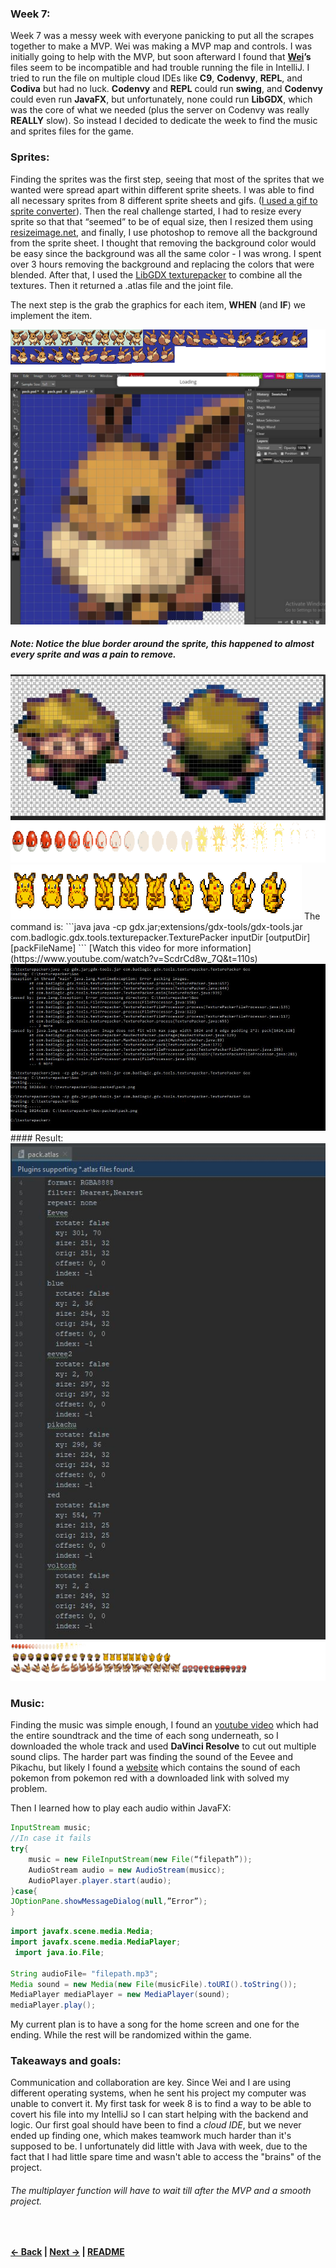 ### Week 7:

Week 7 was a messy week with everyone panicking to put all the scrapes together to make a MVP. Wei was making a MVP map and controls. I was initially going to help with the MVP, but soon afterward I found that **[Wei](https://github.com/weiz9762/java-independent-study/blob/master/entries/entry07.md)’s** files seem to be incompatible and had trouble running the file in IntelliJ. I tried to run the file on multiple cloud IDEs like **C9**, **Codenvy**, **REPL**, and **Codiva** but had no luck. **Codenvy** and **REPL** could run **swing**, and **Codenvy** could even run **JavaFX**, but unfortunately, none could run **LibGDX**, which was the core of what we needed (plus the server on Codenvy was really **REALLY** slow). So instead I decided to dedicate the week to find the music and sprites files for the game.

### Sprites:

Finding the sprites was the first step, seeing that most of the sprites that we wanted were spread apart within different sprite sheets. I was able to find all necessary sprites from 8 different sprite sheets and gifs. ([I used a gif to sprite converter](https://ezgif.com/gif-to-sprite)). Then the real challenge started, I had to resize every sprite so that that “seemed” to be of equal size, then I resized them using [resizeimage.net](https://resizeimage.net/), and finally, I use photoshop to remove all the background from the sprite sheet. I thought that removing the background color would be easy since the background was all the same color - I was wrong. I spent over 3 hours removing the background and replacing the colors that were blended. After that, I used the [LibGDX texturepacker](https://github.com/libgdx/libgdx/wiki/Texture-packer) to combine all the textures. Then it returned a .atlas file and the joint file.


The next step is the grab the graphics for each item, **WHEN** (and **IF**) we implement the item.

<img src = "https://raw.githubusercontent.com/Jeffreyg2240/Independent-Study-Java/master/images/Eevee.png">
<img src = "https://raw.githubusercontent.com/Jeffreyg2240/Independent-Study-Java/master/images/editing.JPG">

##### Note: Notice the blue border around the sprite, this happened to almost every sprite and was a pain to remove.

<img src = "https://raw.githubusercontent.com/Jeffreyg2240/Independent-Study-Java/master/images/editting.JPG">
<img src = "https://raw.githubusercontent.com/Jeffreyg2240/Independent-Study-Java/master/images/voltorb.png">
<img src = "https://raw.githubusercontent.com/Jeffreyg2240/Independent-Study-Java/master/images/pikachu.png">
The command is:
```java
java -cp gdx.jar;extensions/gdx-tools/gdx-tools.jar com.badlogic.gdx.tools.texturepacker.TexturePacker inputDir [outputDir] [packFileName]
```
[Watch this video for more information](https://www.youtube.com/watch?v=ScdrCd8w_7Q&t=110s)

<img src = "https://raw.githubusercontent.com/Jeffreyg2240/Independent-Study-Java/master/images/texturepacker.JPG">
#### Result:
<img src = "https://raw.githubusercontent.com/Jeffreyg2240/Independent-Study-Java/master/images/pack2.JPG">
<img src = "https://raw.githubusercontent.com/Jeffreyg2240/Independent-Study-Java/master/images/pack.png">



### Music:

Finding the music was simple enough, I found an [youtube video](https://www.youtube.com/watch?v=WnI7skE4_9k) which had the entire soundtrack and the time of each song underneath, so I downloaded the whole track and used **DaVinci Resolve** to cut out multiple sound clips. The harder part was finding the sound of the Eevee and Pikachu, but likely I found a [website](https://downloads.khinsider.com/game-soundtracks/album/pokemon-sfx-gen-3-ruby-sapphire-all-sound-effects-sfx) which contains the sound of each pokemon from pokemon red with a downloaded link with solved my problem.

Then I learned how to play each audio within JavaFX: 
```java
InputStream music;
//In case it fails
try{
	music = new FileInputStream(new File(“filepath”));
	AudioStream audio = new AudioStream(musicc);
	AudioPlayer.player.start(audio);
}case{
JOptionPane.showMessageDialog(null,”Error”);
}
```
```java
import javafx.scene.media.Media; 
import javafx.scene.media.MediaPlayer;
 import java.io.File;

String audioFile= "filepath.mp3";
Media sound = new Media(new File(musicFile).toURI().toString()); 
MediaPlayer mediaPlayer = new MediaPlayer(sound); 
mediaPlayer.play();

```
My current plan is to have a song for the home screen and one for the ending. While the rest will be randomized within the game.


### Takeaways and goals:

Communication and collaboration are key. Since Wei and I are using different operating systems, when he sent his project my computer was unable to convert it. My first task for week 8 is to find a way to be able to covert his file into my IntelliJ so I can start helping with the backend and logic. Our first goal should have been to find a *cloud IDE*, but we never ended up finding one, which makes teamwork much harder than it's supposed to be.
I unfortunately did little with Java with week, due to the fact that I had little spare time and wasn't able to access the "brains" of the project.
<br>
###### The multiplayer function will have to wait till after the MVP and a smooth project.
<br>

<b>[&larr; Back](Entry_6.md)  |
[Next &rarr;](Entry_8.md) | [README](../README.md)</b>